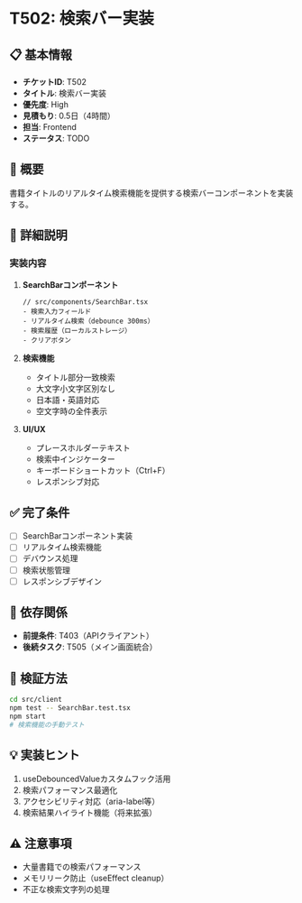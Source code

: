 # T502: 検索バー実装

## 📋 基本情報
- **チケットID**: T502
- **タイトル**: 検索バー実装
- **優先度**: High
- **見積もり**: 0.5日（4時間）
- **担当**: Frontend
- **ステータス**: TODO

## 🎯 概要
書籍タイトルのリアルタイム検索機能を提供する検索バーコンポーネントを実装する。

## 📝 詳細説明
### 実装内容
1. **SearchBarコンポーネント**
   ```tsx
   // src/components/SearchBar.tsx
   - 検索入力フィールド
   - リアルタイム検索（debounce 300ms）
   - 検索履歴（ローカルストレージ）
   - クリアボタン
   ```

2. **検索機能**
   - タイトル部分一致検索
   - 大文字小文字区別なし
   - 日本語・英語対応
   - 空文字時の全件表示

3. **UI/UX**
   - プレースホルダーテキスト
   - 検索中インジケーター
   - キーボードショートカット（Ctrl+F）
   - レスポンシブ対応

## ✅ 完了条件
- [ ] SearchBarコンポーネント実装
- [ ] リアルタイム検索機能
- [ ] デバウンス処理
- [ ] 検索状態管理
- [ ] レスポンシブデザイン

## 🔗 依存関係
- **前提条件**: T403（APIクライアント）
- **後続タスク**: T505（メイン画面統合）

## 🧪 検証方法
```bash
cd src/client
npm test -- SearchBar.test.tsx
npm start
# 検索機能の手動テスト
```

## 💡 実装ヒント
1. useDebouncedValueカスタムフック活用
2. 検索パフォーマンス最適化
3. アクセシビリティ対応（aria-label等）
4. 検索結果ハイライト機能（将来拡張）

## ⚠️ 注意事項
- 大量書籍での検索パフォーマンス
- メモリリーク防止（useEffect cleanup）
- 不正な検索文字列の処理